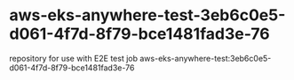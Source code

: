 # aws-eks-anywhere-test-3eb6c0e5-d061-4f7d-8f79-bce1481fad3e-76
repository for use with E2E test job aws-eks-anywhere-test:3eb6c0e5-d061-4f7d-8f79-bce1481fad3e-76
